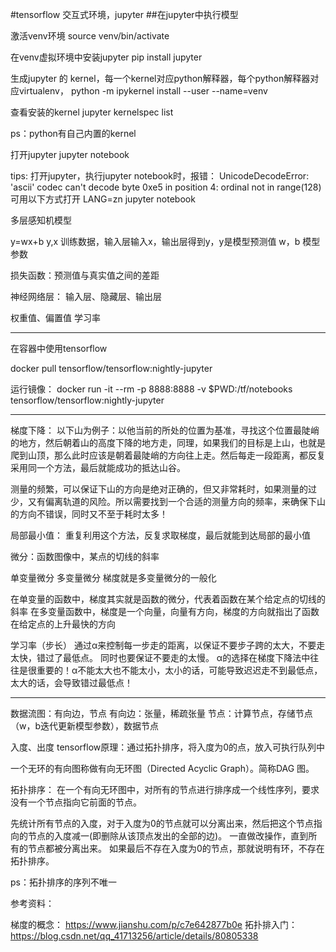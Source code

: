 
#tensorflow 交互式环境，jupyter
##在jupyter中执行模型
 
 
 激活venv环境
 source venv/bin/activate
 
 
 在venv虚拟环境中安装jupyter
 pip install jupyter
 
 生成jupyter 的 kernel，每一个kernel对应python解释器，每个python解释器对应virtualenv，
 python -m ipykernel install --user --name=venv
 
 
 查看安装的kernel
 jupyter kernelspec list
 
 ps：python有自己内置的kernel
 
打开jupyter
jupyter notebook

tips: 
打开jupyter，执行jupyter notebook时，报错：
UnicodeDecodeError: 'ascii' codec can't decode byte 0xe5 in position 4: ordinal not in range(128)
可用以下方式打开
LANG=zn jupyter notebook
 
  
多层感知机模型

y=wx+b
y,x 训练数据，输入层输入x，输出层得到y，y是模型预测值
w，b 模型参数

损失函数：预测值与真实值之间的差距

 
神经网络层： 输入层、隐藏层、输出层


权重值、偏置值
学习率



--------------------------------------------------
在容器中使用tensorflow

docker pull tensorflow/tensorflow:nightly-jupyter

运行镜像：
docker run -it --rm -p 8888:8888 -v $PWD:/tf/notebooks tensorflow/tensorflow:nightly-jupyter


------------------------------------------------

梯度下降：
以下山为例子：以他当前的所处的位置为基准，寻找这个位置最陡峭的地方，然后朝着山的高度下降的地方走，同理，如果我们的目标是上山，也就是爬到山顶，那么此时应该是朝着最陡峭的方向往上走。然后每走一段距离，都反复采用同一个方法，最后就能成功的抵达山谷。

测量的频繁，可以保证下山的方向是绝对正确的，但又非常耗时，如果测量的过少，又有偏离轨道的风险。所以需要找到一个合适的测量方向的频率，来确保下山的方向不错误，同时又不至于耗时太多！

局部最小值： 重复利用这个方法，反复求取梯度，最后就能到达局部的最小值

微分：函数图像中，某点的切线的斜率

单变量微分
多变量微分
梯度就是多变量微分的一般化

在单变量的函数中，梯度其实就是函数的微分，代表着函数在某个给定点的切线的斜率
在多变量函数中，梯度是一个向量，向量有方向，梯度的方向就指出了函数在给定点的上升最快的方向

学习率（步长）
通过α来控制每一步走的距离，以保证不要步子跨的太大，不要走太快，错过了最低点。
同时也要保证不要走的太慢。
α的选择在梯度下降法中往往是很重要的！α不能太大也不能太小，太小的话，可能导致迟迟走不到最低点，太大的话，会导致错过最低点！

------------------------------------------------

数据流图：有向边，节点
有向边：张量，稀疏张量
节点：计算节点，存储节点（w，b迭代更新模型参数），数据节点

入度、出度
tensorflow原理：通过拓扑排序，将入度为0的点，放入可执行队列中

一个无环的有向图称做有向无环图（Directed Acyclic Graph）。简称DAG 图。


拓扑排序：
在一个有向无环图中，对所有的节点进行排序成一个线性序列，要求没有一个节点指向它前面的节点。

先统计所有节点的入度，对于入度为0的节点就可以分离出来，然后把这个节点指向的节点的入度减一(即删除从该顶点发出的全部的边)。
一直做改操作，直到所有的节点都被分离出来。
如果最后不存在入度为0的节点，那就说明有环，不存在拓扑排序。

ps：拓扑排序的序列不唯一



参考资料：

梯度的概念： https://www.jianshu.com/p/c7e642877b0e
拓扑排入门： https://blog.csdn.net/qq_41713256/article/details/80805338














